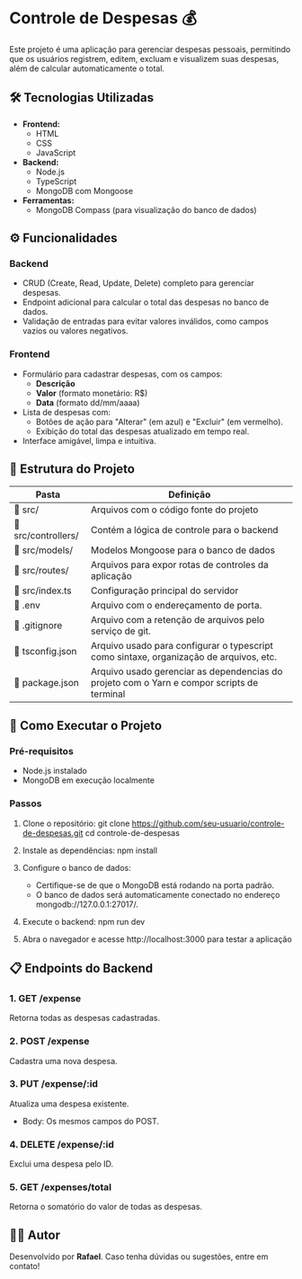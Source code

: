 # Controle de Despesas 💰

Este projeto é uma aplicação para gerenciar despesas pessoais, permitindo que os usuários registrem, editem, excluam e visualizem suas despesas, além de calcular automaticamente o total.

## 🛠️ Tecnologias Utilizadas
- **Frontend:**
  - HTML
  - CSS
  - JavaScript
- **Backend:**
  - Node.js
  - TypeScript
  - MongoDB com Mongoose
- **Ferramentas:**
  - MongoDB Compass (para visualização do banco de dados)

## ⚙️ Funcionalidades
### Backend
- CRUD (Create, Read, Update, Delete) completo para gerenciar despesas.
- Endpoint adicional para calcular o total das despesas no banco de dados.
- Validação de entradas para evitar valores inválidos, como campos vazios ou valores negativos.

### Frontend
- Formulário para cadastrar despesas, com os campos:
  - **Descrição**
  - **Valor** (formato monetário: R$)
  - **Data** (formato dd/mm/aaaa)
- Lista de despesas com:
  - Botões de ação para "Alterar" (em azul) e "Excluir" (em vermelho).
  - Exibição do total das despesas atualizado em tempo real.
- Interface amigável, limpa e intuitiva.

## 📁 Estrutura do Projeto
| Pasta                    | Definição                                                                                  |
| ------------------------ | ------------------------------------------------------------------------------------------ |
| 📁 src/                   | Arquivos com o código fonte do projeto                                                     |
| 📁 src/controllers/        | Contém a lógica de controle para o backend                                            |
| 📁 src/models/             | Modelos Mongoose para o banco de dados                                     |
| 📁 src/routes/            | Arquivos para expor rotas de controles da aplicação                                        |
| 📁 src/index.ts               | Configuração principal do servidor     |
| 📄 .env          | Arquivo com o endereçamento de porta.     |
| 📄 .gitignore          | Arquivo com a retenção de arquivos pelo serviço de git.     |
| 📄 tsconfig.json          | Arquivo usado para configurar o typescript como sintaxe, organização de arquivos, etc.     |
| 📄 package.json           | Arquivo usado gerenciar as dependencias do projeto com o Yarn e compor scripts de terminal |

## 🚀 Como Executar o Projeto
### Pré-requisitos
- Node.js instalado
- MongoDB em execução localmente

### Passos
1. Clone o repositório:
   git clone https://github.com/seu-usuario/controle-de-despesas.git
   cd controle-de-despesas

2. Instale as dependências:
   npm install

3. Configure o banco de dados:
   - Certifique-se de que o MongoDB está rodando na porta padrão.
   - O banco de dados será automaticamente conectado no endereço mongodb://127.0.0.1:27017/.

4. Execute o backend:
   npm run dev

5. Abra o navegador e acesse http://localhost:3000 para testar a aplicação

## 📋 Endpoints do Backend
### 1. GET /expense
Retorna todas as despesas cadastradas.

### 2. POST /expense
Cadastra uma nova despesa.

### 3. PUT /expense/:id
Atualiza uma despesa existente.
- Body: Os mesmos campos do POST.

### 4. DELETE /expense/:id
Exclui uma despesa pelo ID.

### 5. GET /expenses/total
Retorna o somatório do valor de todas as despesas.

## 🧑‍💻 Autor
Desenvolvido por **Rafael**. Caso tenha dúvidas ou sugestões, entre em contato!
